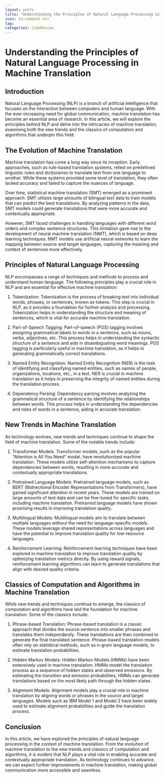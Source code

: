 ```yaml
---
layout: posts
title: "Understanding the Principles of Natural Language Processing in Machine Translation"
icon: fa-comment-alt
tag:      
categories: CodeReview
---
```



# Understanding the Principles of Natural Language Processing in Machine Translation

## Introduction

Natural Language Processing (NLP) is a branch of artificial intelligence that focuses on the interaction between computers and human language. With the ever-increasing need for global communication, machine translation has become an essential area of research. In this article, we will explore the principles behind NLP and delve into the intricacies of machine translation, examining both the new trends and the classics of computation and algorithms that underpin this field.

## The Evolution of Machine Translation

Machine translation has come a long way since its inception. Early approaches, such as rule-based translation systems, relied on predefined linguistic rules and dictionaries to translate text from one language to another. While these systems provided some level of translation, they often lacked accuracy and failed to capture the nuances of language.

Over time, statistical machine translation (SMT) emerged as a prominent approach. SMT utilizes large amounts of bilingual text data to train models that can predict the best translations. By analyzing patterns in the data, SMT models could generate translations that were more accurate and contextually appropriate.

However, SMT faced challenges in handling languages with different word orders and complex sentence structures. This limitation gave rise to the development of neural machine translation (NMT), which is based on deep learning techniques. NMT models use artificial neural networks to learn the mapping between source and target languages, capturing the meaning and context of sentences more effectively.

## Principles of Natural Language Processing

NLP encompasses a range of techniques and methods to process and understand human language. The following principles play a crucial role in NLP and are essential for effective machine translation:

1. Tokenization: Tokenization is the process of breaking text into individual words, phrases, or sentences, known as tokens. This step is crucial in NLP, as it provides a foundation for further analysis and processing. Tokenization helps in understanding the structure and meaning of sentences, which is vital for accurate machine translation.

2. Part-of-Speech Tagging: Part-of-speech (POS) tagging involves assigning grammatical labels to words in a sentence, such as nouns, verbs, adjectives, etc. This process helps in understanding the syntactic structure of a sentence and aids in disambiguating word meanings. POS tagging is particularly useful in machine translation, as it helps in generating grammatically correct translations.

3. Named Entity Recognition: Named Entity Recognition (NER) is the task of identifying and classifying named entities, such as names of people, organizations, locations, etc., in a text. NER is crucial in machine translation as it helps in preserving the integrity of named entities during the translation process.

4. Dependency Parsing: Dependency parsing involves analyzing the grammatical structure of a sentence by identifying the relationships between words. This process helps in understanding the dependencies and roles of words in a sentence, aiding in accurate translation.

## New Trends in Machine Translation

As technology evolves, new trends and techniques continue to shape the field of machine translation. Some of the notable trends include:

1. Transformer Models: Transformer models, such as the popular "Attention is All You Need" model, have revolutionized machine translation. These models utilize self-attention mechanisms to capture dependencies between words, resulting in more accurate and contextually appropriate translations.

2. Pretrained Language Models: Pretrained language models, such as BERT (Bidirectional Encoder Representations from Transformers), have gained significant attention in recent years. These models are trained on large amounts of text data and can be fine-tuned for specific tasks, including machine translation. Pretrained language models have shown promising results in improving translation quality.

3. Multilingual Models: Multilingual models aim to translate between multiple languages without the need for language-specific models. These models leverage shared representations across languages and have the potential to improve translation quality for low-resource languages.

4. Reinforcement Learning: Reinforcement learning techniques have been explored in machine translation to improve translation quality by optimizing translation metrics directly. By using reward signals, reinforcement learning algorithms can learn to generate translations that align with desired quality criteria.

## Classics of Computation and Algorithms in Machine Translation

While new trends and techniques continue to emerge, the classics of computation and algorithms have laid the foundation for machine translation. Some of the classics include:

1. Phrase-based Translation: Phrase-based translation is a classic approach that divides the source sentence into smaller phrases and translates them independently. These translations are then combined to generate the final translated sentence. Phrase-based translation models often rely on statistical methods, such as n-gram language models, to estimate translation probabilities.

2. Hidden Markov Models: Hidden Markov Models (HMMs) have been extensively used in machine translation. HMMs model the translation process as a sequence of hidden states and observed emissions. By estimating the transition and emission probabilities, HMMs can generate translations based on the most likely path through the hidden states.

3. Alignment Models: Alignment models play a crucial role in machine translation by aligning words or phrases in the source and target languages. Models such as IBM Model 1 and Model 2 have been widely used to estimate alignment probabilities and guide the translation process.

## Conclusion

In this article, we have explored the principles of natural language processing in the context of machine translation. From the evolution of machine translation to the new trends and classics of computation and algorithms, it is evident that NLP plays a vital role in enabling accurate and contextually appropriate translation. As technology continues to advance, we can expect further improvements in machine translation, making global communication more accessible and seamless.